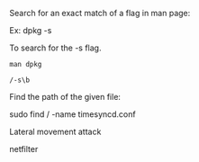 Search for an exact match of a flag in man page:

Ex: dpkg -s

To search for the -s flag.

```
man dpkg
```

```
/-s\b
```

Find the path of the given file:

sudo find / -name timesyncd.conf

Lateral movement attack

netfilter


